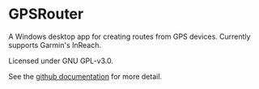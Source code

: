 # GPSRouter

A Windows desktop app for creating routes from GPS devices. Currently supports
Garmin's InReach.

Licensed under GNU GPL-v3.0.

See the [github documentation](https://github.com/markolbert/GPSLocator) for more detail.

